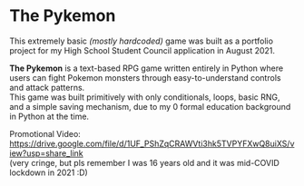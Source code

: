 # The Pykemon

This extremely basic _(mostly hardcoded)_ game was built as a portfolio project for my High School Student Council application in August 2021.   

**The Pykemon** is a text-based RPG game written entirely in Python where users can fight Pokemon monsters through easy-to-understand controls and attack patterns.   
This game was built primitively with only conditionals, loops, basic RNG, and a simple saving mechanism, due to my 0 formal education background in Python at the time.

Promotional Video: https://drive.google.com/file/d/1UF_PShZqCRAWVti3hk5TVPYFXwQ8uiXS/view?usp=share_link   
(very cringe, but pls remember I was 16 years old and it was mid-COVID lockdown in 2021 :D)
